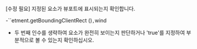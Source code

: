 [수정 필요]
지정된 요소가 뷰포트에 표시되는지 확인합니다.

-``etment.getBoundingClientRect ()`,`wind
- 두 번째 인수를 생략하여 요소가 완전히 보이는지 판단하거나 'true'를 지정하여 부분적으로 볼 수 있는지 확인하십시오.